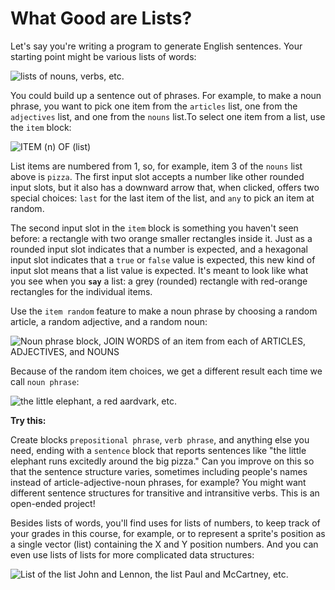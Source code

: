 # What Good are Lists?

Let's say you're writing a program to generate English sentences. Your starting point might be various lists of words:

![lists of nouns, verbs, etc.](https://beautyjoy.github.io/bjc-r/img/list/hof/wordlists.png)

You could build up a sentence out of phrases. For example, to make a noun phrase, you want to pick one item from the `articles` list, one from the `adjectives` list, and one from the `nouns` list.To select one item from a list, use the `item` block:

![ITEM \(n\) OF \(list\)](https://beautyjoy.github.io/bjc-r/img/list/hof/itemblock.png)

List items are numbered from 1, so, for example, item 3 of the `nouns` list above is `pizza`. The first input slot accepts a number like other rounded input slots, but it also has a downward arrow that, when clicked, offers two special choices: `last` for the last item of the list, and `any` to pick an item at random.

The second input slot in the `item` block is something you haven't seen before: a rectangle with two orange smaller rectangles inside it. Just as a rounded input slot indicates that a number is expected, and a hexagonal input slot indicates that a `true` or `false` value is expected, this new kind of input slot means that a list value is expected. It's meant to look like what you see when you **`say`** a list: a grey \(rounded\) rectangle with red-orange rectangles for the individual items.

Use the `item random` feature to make a noun phrase by choosing a random article, a random adjective, and a random noun:

![Noun phrase block, JOIN WORDS of an item from each of ARTICLES, ADJECTIVES, and NOUNS](https://beautyjoy.github.io/bjc-r/img/list/hof/nounphrase-block.png)

Because of the random item choices, we get a different result each time we call `noun phrase`:

![the little elephant, a red aardvark, etc.](https://beautyjoy.github.io/bjc-r/img/list/hof/nouphrase-calls.png)

  
  
**Try this:**

Create blocks `prepositional phrase`, `verb phrase`, and anything else you need, ending with a `sentence` block that reports sentences like "the little elephant runs excitedly around the big pizza." Can you improve on this so that the sentence structure varies, sometimes including people's names instead of article-adjective-noun phrases, for example? You might want different sentence structures for transitive and intransitive verbs. This is an open-ended project!

Besides lists of words, you'll find uses for lists of numbers, to keep track of your grades in this course, for example, or to represent a sprite's position as a single vector \(list\) containing the X and Y position numbers. And you can even use lists of lists for more complicated data structures:

![List of the list John and Lennon, the list Paul and McCartney, etc.](https://beautyjoy.github.io/bjc-r/img/list/hof/Beatles.png)

